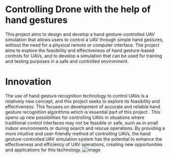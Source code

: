 # Controlling Drone with the help of hand gestures
This project aims to design and develop a hand gesture-controlled UAV simulation that allows users to control a UAV through simple hand gestures, without the need for a physical remote or computer interface. The project aims to explore the feasibility and effectiveness of hand gesture-based controls for UAVs, and to develop a simulation that can be used for training and testing purposes in a safe and controlled environment.
# Innovation
The use of hand gesture recognition technology to control UAVs is a relatively new concept, and this project seeks to explore its feasibility and effectiveness. This focuses on development of accurate and reliable hand gesture recognition algorithms which is essential part of this project .
This opens up new possibilities for controlling UAVs in situations where traditional control interfaces may not be feasible or safe, such as in small indoor environments or during search and rescue operations. By providing a more intuitive and user-friendly method of controlling UAVs, the hand gesture-controlled UAV simulation system has the potential to enhance the effectiveness and efficiency of UAV operations, creating new opportunities and applications for this technology.
![image](https://github.com/Raviteja-11-2002/Controlling-Drone-with-the-help-of-hand-gestures/assets/73786567/8354e631-322b-4de7-a5dd-84e3364c2397)
